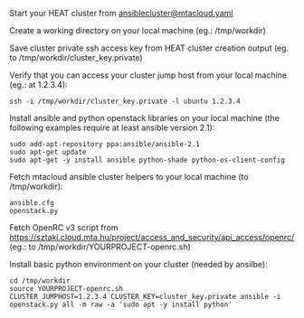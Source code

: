 
Start your HEAT cluster from ansiblecluster@mtacloud.yaml

Create a working directory on your local machine (eg.: /tmp/workdir)

Save cluster private ssh access key from HEAT cluster creation output (eg. to /tmp/workdir/cluster_key.private)

Verify that you can access your cluster jump host from your local machine (eg.: at 1.2.3.4):
~~~
ssh -i /tmp/workdir/cluster_key.private -l ubuntu 1.2.3.4
~~~

Install ansible and python openstack libraries on your local machine (the following examples require at least ansible version 2.1):
~~~
sudo add-apt-repository ppa:ansible/ansible-2.1
sudo apt-get update
sudo apt-get -y install ansible python-shade python-os-client-config
~~~

Fetch mtacloud ansible cluster helpers to your local machine (to /tmp/workdir):
~~~
ansible.cfg
openstack.py
~~~

Fetch OpenRC v3 script from https://sztaki.cloud.mta.hu/project/access_and_security/api_access/openrc/ (eg.: to /tmp/workdir/YOURPROJECT-openrc.sh)

Install basic python environment on your cluster (needed by ansilbe):
~~~
cd /tmp/workdir
source YOURPROJECT-openrc.sh
CLUSTER_JUMPHOST=1.2.3.4 CLUSTER_KEY=cluster_key.private ansible -i openstack.py all -m raw -a 'sudo apt -y install python'
~~~
